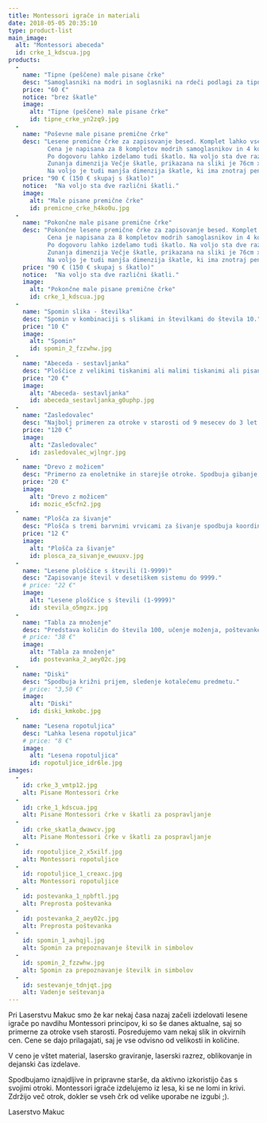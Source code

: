 ```yaml
---
title: Montessori igrače in materiali
date: 2018-05-05 20:35:10
type: product-list
main_image: 
  alt: "Montessori abeceda"
  id: crke_1_kdscua.jpg
products:
  - 
    name: "Tipne (peščene) male pisane črke"
    desc: "Samoglasniki na modri in soglasniki na rdeči podlagi za tipno učenje zapisovanja pisanih črk in spoznavanje z zapisom glasov. Izvedba možna v rahlo ležeči ali povsem pokončni pisavi. V kompletu 24 tablic s slovenskimi črkami, vprašaj, klicaj in angleške črke (W, Q, X, Y). Možno naročilo samo posameznih črk."
    price: "60 €"
    notice: "brez škatle"
    image: 
      alt: "Tipne (peščene) male pisane črke"
      id: tipne_crke_yn2zq9.jpg
  - 
    name: "Poševne male pisane premične črke"
    desc: "Lesene premične črke za zapisovanje besed. Komplet lahko vsebuje različno število črk. 
           Cena je napisana za 8 kompletov modrih samoglasnikov in 4 komplete rdečih soglasnikov. Črke so rahlo ležeče in na zadnji strani so bele, da lahko kontrolirate pravilnost postavljanja. V kompletu so všteti tudi vejice, pike, pomišlaji, klicaji in vprašaji. Okvirne dimenzije črk kot so K, L in J je 12 cm, črke kot so M, N in R pa v velikosti 5 cm. 
           Po dogovoru lahko izdelamo tudi škatlo. Na voljo sta dve različni škatli (Manjša in Večja).
           Zunanja dimenzija Večje škatle, prikazana na sliki je 76cm x 36,5 cm. 
           Na voljo je tudi manjša dimenzija škatle, ki ima znotraj peno, je brez površine za odlaganje črk in je na voljo po nižji ceni (cena kompleta za 120e)."
    price: "90 € (150 € skupaj s škatlo)"
    notice:  "Na voljo sta dve različni škatli." 
    image: 
      alt: "Male pisane premične črke"
      id: premicne_crke_h4ko0u.jpg
  - 
    name: "Pokončne male pisane premične črke"
    desc: "Pokončne lesene premične črke za zapisovanje besed. Komplet lahko vsebuje različno število črk. 
           Cena je napisana za 8 kompletov modrih samoglasnikov in 4 komplete rdečih soglasnikov. Črke so zadaj bele, da lahko kontrolirate pravilnost postavljanja. V kompletu so všteti tudi vejice, pike, pomišlaji, klicaji in vprašaji. Okvirne dimenzije črk kot so K, L in J je 12 cm, črke kot so M, N in R pa v velikosti 5 cm.
           Po dogovoru lahko izdelamo tudi škatlo. Na voljo sta dve različni škatli (Manjša in Večja).
           Zunanja dimenzija Večje škatle, prikazana na sliki je 76cm x 36,5 cm. 
           Na voljo je tudi manjša dimenzija škatle, ki ima znotraj peno, je brez površine za odlaganje črk in je na voljo po nižji ceni (cena kompleta za 120e)."
    price: "90 € (150 € skupaj s škatlo)"
    notice:  "Na voljo sta dve različni škatli."
    image: 
      alt: "Pokončne male pisane premične črke"
      id: crke_1_kdscua.jpg
  - 
    name: "Spomin slika - številka"
    desc: "Spomin v kombinaciji s slikami in številkami do števila 10."
    price: "10 €"
    image: 
      alt: "Spomin"
      id: spomin_2_fzzwhw.jpg
  - 
    name: "Abeceda ‐ sestavljanka"
    desc: "Ploščice z velikimi tiskanimi ali malimi tiskanimi ali pisanimi črkami na tabli s simboli, ki se začnejo na iskano črko (S – sekira, M - mačka)."
    price: "20 €"
    image: 
      alt: "Abeceda‐ sestavljanka"
      id: abeceda_sestavljanka_g0uphp.jpg
  - 
    name: "Zasledovalec"
    desc: "Najbolj primeren za otroke v starosti od 9 mesecev do 3 let. Spodbuja gibanje, spuščanje predmeta, sledenje z očmi (pomembno za kasnejše branje/pisanje), koncentracijo, potrpežljivost."
    price: "120 €"
    image: 
      alt: "Zasledovalec"
      id: zasledovalec_wjlngr.jpg
  - 
    name: "Drevo z možicem"
    desc: "Primerno za enoletnike in starejše otroke. Spodbuja gibanje, koncentracijo, spuščanje predmeta."
    price: "20 €"
    image: 
      alt: "Drevo z možicem"
      id: mozic_e5cfn2.jpg
  - 
    name: "Plošča za šivanje"
    desc: "Plošča s tremi barvnimi vrvicami za šivanje spodbuja koordinacijo, natančnost, ustvarjalnost."
    price: "12 €"
    image: 
      alt: "Plošča za šivanje"
      id: plosca_za_sivanje_ewuuxv.jpg
  - 
    name: "Lesene ploščice s števili (1‐9999)"
    desc: "Zapisovanje števil v desetiškem sistemu do 9999."
    # price: "22 €"
    image: 
      alt: "Lesene ploščice s števili (1‐9999)"
      id: stevila_o5mgzx.jpg
  - 
    name: "Tabla za množenje"
    desc: "Predstava količin do števila 100, učenje moženja, poštevanke."
    # price: "38 €"
    image: 
      alt: "Tabla za množenje"
      id: postevanka_2_aey02c.jpg
  - 
    name: "Diski"
    desc: "Spodbuja križni prijem, sledenje kotalečemu predmetu."
    # price: "3,50 €"
    image: 
      alt: "Diski"
      id: diski_kmkobc.jpg
  - 
    name: "Lesena ropotuljica"
    desc: "Lahka lesena ropotuljica"
    # price: "8 €"
    image: 
      alt: "Lesena ropotuljica"
      id: ropotuljice_idr6le.jpg
images:
  -
    id: crke_3_vmtp12.jpg
    alt: Pisane Montessori črke
  -
    id: crke_1_kdscua.jpg
    alt: Pisane Montessori črke v škatli za pospravljanje
  -
    id: crke_skatla_dwawcv.jpg
    alt: Pisane Montessori črke v škatli za pospravljanje
  -
    id: ropotuljice_2_x5xilf.jpg
    alt: Montessori ropotuljice
  -
    id: ropotuljice_1_creaxc.jpg
    alt: Montessori ropotuljice
  -
    id: postevanka_1_npbftl.jpg
    alt: Preprosta poštevanka
  -
    id: postevanka_2_aey02c.jpg
    alt: Preprosta poštevanka
  -
    id: spomin_1_avhqjl.jpg
    alt: Spomin za prepoznavanje številk in simbolov
  -
    id: spomin_2_fzzwhw.jpg
    alt: Spomin za prepoznavanje številk in simbolov
  -
    id: sestevanje_tdnjqt.jpg
    alt: Vadenje seštevanja
---
```

Pri Laserstvu Makuc smo že kar nekaj časa nazaj začeli izdelovati  lesene igrače po navdihu Montessori principov, ki so še danes aktualne, saj so primerne za otroke vseh starosti. Posredujemo vam nekaj slik in okvirnih cen. Cene se dajo prilagajati, saj je vse odvisno od velikosti in količine.

V ceno je vštet material, lasersko graviranje, laserski razrez, oblikovanje in dejanski čas izdelave.

Spodbujamo iznajdljive in pripravne starše, da aktivno izkoristijo čas s svojimi otroki. Montessori igrače izdelujemo iz lesa, ki se ne lomi in krivi. Zdržijo več otrok, dokler se vseh črk od velike uporabe ne izgubi ;). 

Laserstvo Makuc
